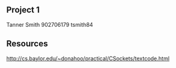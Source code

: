 Project 1
---------
Tanner Smith
902706179
tsmith84

Resources
---------
http://cs.baylor.edu/~donahoo/practical/CSockets/textcode.html
